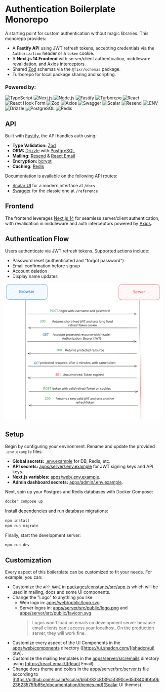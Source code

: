 # Authentication Boilerplate Monorepo

A starting point for custom authentication without magic libraries. This monorepo provides:

- A **Fastify API** using JWT refresh tokens, accepting credentials via the `Authorization` header or a `token` cookie.
- A **Next.js 14 Frontend** with server/client authentication, middleware revalidation, and Axios interceptors.
- Shared [Zod](https://zod.dev) schemas via the `@fixr/schemas` package.
- Turborepo for local package sharing and scripting.

### Powered by:

![TypeScript](https://img.shields.io/badge/TypeScript-3178C6.svg?style=for-the-badge&logo=TypeScript&logoColor=white)
![Next.js](https://img.shields.io/badge/Next.js-000000.svg?style=for-the-badge&logo=nextdotjs&logoColor=white)
![Node.js](https://img.shields.io/badge/Node.js-5FA04E.svg?style=for-the-badge&logo=nodedotjs&logoColor=white)
![Fastify](https://img.shields.io/badge/Fastify-000000.svg?style=for-the-badge&logo=Fastify&logoColor=white)
![Turborepo](https://img.shields.io/badge/Turborepo-EF4444.svg?style=for-the-badge&logo=Turborepo&logoColor=white)
![React](https://img.shields.io/badge/React-61DAFB.svg?style=for-the-badge&logo=React&logoColor=black)
![React Hook Form](https://img.shields.io/badge/React%20Hook%20Form-EC5990.svg?style=for-the-badge&logo=React-Hook-Form&logoColor=white)
![Zod](https://img.shields.io/badge/Zod-3E67B1.svg?style=for-the-badge&logo=Zod&logoColor=white)
![Axios](https://img.shields.io/badge/Axios-5A29E4.svg?style=for-the-badge&logo=Axios&logoColor=white)
![Swagger](https://img.shields.io/badge/Swagger-85EA2D.svg?style=for-the-badge&logo=Swagger&logoColor=black)
![Scalar](https://img.shields.io/badge/Scalar-1A1A1A.svg?style=for-the-badge&logo=Scalar&logoColor=white)
![Resend](https://img.shields.io/badge/Resend-000000.svg?style=for-the-badge&logo=Resend&logoColor=white)
![.ENV](https://img.shields.io/badge/.ENV-ECD53F.svg?style=for-the-badge&logo=dotenv&logoColor=black)
![Drizzle](https://img.shields.io/badge/Drizzle-C5F74F.svg?style=for-the-badge&logo=Drizzle&logoColor=black)
![PostgreSQL](https://img.shields.io/badge/PostgreSQL-4169E1.svg?style=for-the-badge&logo=PostgreSQL&logoColor=white)
![Redis](https://img.shields.io/badge/Redis-FF4438.svg?style=for-the-badge&logo=Redis&logoColor=white)

## API

Built with [Fastify](https://www.fastify.io), the API handles auth using:

- **Type Validation:** [Zod](https://zod.dev)
- **ORM:** [Drizzle](https://orm.drizzle.team) with [PostgreSQL](https://www.postgresql.org)
- **Mailing:** [Resend](https://resend.com) & [React Email](https://react.email)
- **Encryption:** [bcrypt](https://www.npmjs.com/package/bcrypt)
- **Caching:** [Redis](https://redis.io)

Documentation is available on the following API routes:

- [Scalar UI](https://scalar-ui.com) for a modern interface at `/docs`
- [Swagger](https://swagger.io) for the classic one at `/reference`

## Frontend

The frontend leverages [Next.js 14](https://nextjs.org) for seamless server/client authentication, with revalidation in middleware and auth interceptors powered by [Axios](https://axios-http.com).

## Authentication Flow

Users authenticate via JWT refresh tokens. Supported actions include:

- Password reset (authenticated and "forgot password")
- Email confirmation before signup
- Account deletion
- Display name updates

![Authentication Flow](apps/server/src/public/flux.svg)

## Setup

Begin by configuring your environment. Rename and update the provided `.env.example` files:

- **Global secrets:** [.env.example](.env.example) for DB, Redis, etc.
- **API secrets:** [apps/server/.env.example](apps/server/.env.example) for JWT signing keys and API keys.
- **Next.js variables:** [apps/web/.env.example](apps/web/.env.example).
- **Admin dashboard secrets:** [apps/admin/.env.example](apps/admin/.env.example).

Next, spin up your Postgres and Redis databases with Docker Compose:

```sh
docker compose up
```

Install dependencies and run database migrations:

```sh
npm install
npm run migrate
```

Finally, start the development server:

```sh
npm run dev
```

## Customization

Every aspect of this boilerplate can be customized to fit your needs. For example, you can:

- Customize the `APP_NAME` in [packages/constants/src/app.ts](packages/constants/src/app.ts) which will be used in mailing, docs and some UI components.
- Change the "Logo" to anything you like
    - Web logo in: [apps/web/public/logo.svg](apps/web/public/logo.svg)
    - Server logos in: [apps/server/src/public/logo.png](apps/server/src/public/logo.png) and [apps/server/src/public/favicon.svg](apps/server/src/public/favicon.svg)
        > Logos won't load on emails on development server because email clients can't access your localhost. On the production server, they will work fine.
- Customize every aspect of the UI Components in the [apps/web/components](apps/web/components) directory ([https://ui.shadcn.com/](shadcn/ui) btw).
- Customize the mailing templates in the [apps/server/src/emails](apps/server/src/emails) directory using [https://react.email/](React Email).
- Change docs theme and colors in the [apps/server/src/server.ts](apps/server/src/server.ts) file according to [https://github.com/scalar/scalar/blob/82c8f39c5f390ced5d8406bfb0b23623575fb85e/documentation/themes.md](Scalar UI themes).
